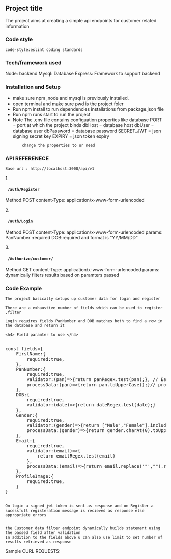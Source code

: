 <h2>Project title</h2>
	The project aims at creating a simple api endpoints for customer related information
	
<h3>Code style</h3>
	<code>code-style:eslint coding standards</code>
<h3>Tech/framework used</h3>
Node: backend 
Mysql: Database
Express: Framework to support backend

<h3> Installation and Setup </h3>
<ul>
<li> make sure npm ,node and mysql is previously installed. </li> 
<li> open terminal and make sure pwd is the project foler </li>
<li> Run npm install to run dependencies installations from package.json file </li>
<li> Run npm runs start to run the project </li>
<li> Note 
		The .env file contains configuation properties like database 
		PORT =  port at which the project binds
		dbHost = database host 
		dbUser = database user
		dbPassword = database password
		SECRET_JWT = json signing secret key
		EXPIRY = json token expiry
		
		change the properties to ur need 
</li>
</ul>

<h3> API REFERENECE </h3>
<code>Base url : http://localhost:3000/api/v1</code>

1.<h4><code> /auth/Register</code></h4>
	Method:POST 
	content-Type: application/x-www-form-urlencoded 

2.<h4><code> /auth/Login</code></h4>
	Method:POST 
	content-Type: application/x-www-form-urlencoded 
	params: 
				PanNumber :required
				DOB:required and format is  "YY/MM/DD"

3.<h4><code> /Authorize/customer/</code></h4>
	Method:GET 
	content-Type: application/x-www-form-urlencoded 
	params:
				dynamically filters results based on paramters passed 



<h3> Code Example </h3>

	The project basically setups up customer data for login and register 

	There are a exhaustive number of fields which can be used to register ,filter 
	
	Login requires fields PanNumber and DOB matches both to find a row in the database and return it 
	
	<h4> Field paramter to use </h4>
<pre>
	
const fields={
    FirstName:{
        required:true,
    },
    PanNumber:{
        required:true,
        validator:(pan)=>{return panRegex.test(pan);}, // Each Field has its own validation 
        processData:(pan)=>{return pan.toUpperCase();}// processing if field requires processing 
    },
    DOB:{
        required:true,
        validator:(date)=>{return dateRegex.test(date);}
    },
    Gender:{
        required:true,
        validator:(gender)=>{return ["Male","Female"].includes(gender);},
        processData:(gender)=>{return gender.charAt(0).toUpperCase()+gender.slice(1).toLowerCase();}
    },
    Email:{
        required:true,
        validator:(email)=>{
            return emailRegex.test(email)
        },
        processData:(email)=>{return email.replace('"',"").replace('"',"");}
    },
    ProfileImage:{
        required:true,
    }
}
	</pre>
	


	On login a signed jwt token is sent as response and on Register a sucessfull registeration message is recieved as response else appropriate errors 
	
	
	the Customer data filter endpoint dynamically builds statement using the passed field after validation 
	In addition to the fields above u can also use limit to set number of results retrieved as response 
	

Sample CURL REQUESTS:
	
	

